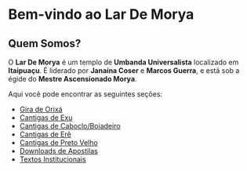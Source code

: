 # Bem-vindo ao Lar De Morya

## Quem Somos?

O **Lar De Morya** é um templo de **Umbanda Universalista** localizado em **Itaipuaçu**. É liderado por **Janaína Coser** e **Marcos Guerra**, e está sob a égide do **Mestre Ascensionado Morya**.

Aqui você pode encontrar as seguintes seções:

- [Gira de Orixá](playlistOrixa.md)
- [Cantigas de Exu](playlistsExu.md)
- [Cantigas de Caboclo/Boiadeiro](playlistCaboclo.md)
- [Cantigas de Erê](playlistEre.md)
- [Cantigas de Preto Velho](playlistPretoVelho.md)
- [Downloads de Apostilas](materiais.md)
- [Textos Institucionais](blog.md)
